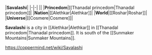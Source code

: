 |**Savalashi**|
|-|-|
||
|**Princedom**|[[Thanadal princedom\|Thanadal princedom]]|
|**Nation**|[[Alethkar\|Alethkar]]|
|**World**|[[Roshar\|Roshar]]|
|**Universe**|[[Cosmere\|Cosmere]]|

**Savalashi** is a city in [[Alethkar\|Alethkar]] in [[Thanadal princedom\|Thanadal princedom]]. It is south of the [[Sunmaker Mountains\|Sunmaker Mountains]].



https://coppermind.net/wiki/Savalashi